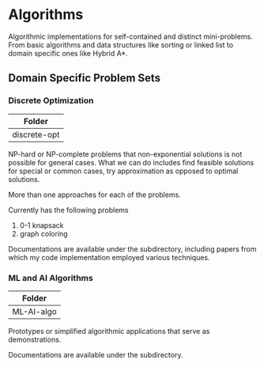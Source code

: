 # Algorithms

Algorithmic implementations for self-contained and distinct mini-problems. From basic algorithms and data structures like sorting or linked list to domain specific ones like Hybrid A*.

## Domain Specific Problem Sets
### Discrete Optimization
| Folder     |
|------------|
|discrete-opt|

NP-hard or NP-complete problems that non-exponential solutions is not possible for general cases. What we can do includes find feasible solutions for special or common cases, try approximation as opposed to optimal solutions.

More than one approaches for each of the problems.

Currently has the following problems

1. 0-1 knapsack
2. graph coloring

Documentations are available under the subdirectory, including papers from which my code implementation employed various techniques.

### ML and AI Algorithms
| Folder |
|--------|
|ML-AI-algo|

Prototypes or simplified algorithmic applications that serve as demonstrations.

Documentations are available under the subdirectory.
